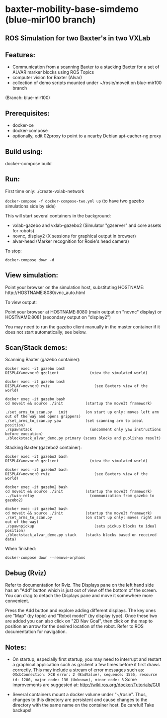 # baxter-mobility-base-simdemo (blue-mir100 branch)
## ROS Simulation for two Baxter's in two VXLab

## Features:
- Communication from a scanning Baxter to a stacking Baxter for a set of ALVAR marker blocks using ROS Topics
- computer vision for Baxter (Alvar)
- collection of demo scripts mounted under ~/rosie/moveit on blue-mir100 branch

(Branch: blue-mir100)

## Prerequisites:
- docker-ce
- docker-compose
- optionally, edit 02proxy to point to a nearby Debian apt-cacher-ng proxy

## Build using:

docker-compose build

## Run:
First time only:
./create-vxlab-network

`docker-compose -f docker-compose-two.yml up` (to have two gazebo simulations side by side)

This will start several containers in the background:
- vxlab-gazebo and vxlab-gazebo2  (Simulator "gzserver" and core assets for robots)
- novnc, display2 (X sessions for graphical output in browser)
- alvar-head (Marker recognition for Rosie's head camera)

To stop:

`docker-compose down -d`

## View simulation:

Point your browser on the simulation host, substituting HOSTNAME: http://HOSTNAME:8080/vnc_auto.html

To view output:

Point your browser at HOSTNAME:8080 (main output on "novnc" display) or HOSTNAME:8081 (secondary output on "display2")

You may need to run the gazebo client manually in the master container if it does not start automatically; see below.

## Scan/Stack demos:

Scanning Baxter (gazebo container):
		
	docker exec -it gazebo bash
	DISPLAY=novnc:0 gzclient 		      (view the simulated world)

	docker exec -it gazebo bash
	DISPLAY=novnc:0 rviz 			        (see Baxters view of the world)

	docker exec -it gazebo bash
	cd moveit && source ./init 		    (startup the moveIt framework)

	./set_arms_to_scan.py	init        (on start up only: moves left arm out of the way and opens grippers)
	./set_arms_to_scan.py yaw    	    (set scanning arm to ideal position)
	./spawnstack 		                  (uncomment only yaw instructions before execution)
	./blockstack_alvar_demo.py primary (scans blocks and publishes result)


Stacking Baxter (gazebo2 container):

	docker exec -it gazebo2 bash
	DISPLAY=novnc:0 gzclient 		      (view the simulated world)

	docker exec -it gazebo2 bash
	DISPLAY=novnc:0 rviz 			        (see Baxters view of the world)

	docker exec -it gazebo2 bash
	cd moveit && source ./init		    (startup the moveIt framework)
	../twin-relay 			              (communication from gazebo to gazebo2)

	docker exec -it gazebo2 bash
	cd moveit && source ./init 		    (startup the moveIt framework)
	./set_arms_to_scan.py 		        (on start up only: moves right arm out of the way)
	./spawnpickup 				            (sets pickup blocks to ideal position)
	./blockstack_alvar_demo.py stack 	(stacks blocks based on received data)
	

When finished: 
  
  	docker-compose down --remove-orphans


## Debug (Rviz)

Refer to documentation for Rviz. The Displays pane on the left hand side has an "Add" button which is just out of view off the bottom of the screen. You can drag to detach the Displays pane and move it somewhere more convenient.

Press the Add button and explore adding different displays. The key ones are "Map" (by topic) and "Robot model" (by display type). Once these two are added you can also click on "2D Nav Goal", then click on the map to position an arrow for the desired location of the robot. Refer to ROS documentation for navigation.


## Notes:

- On startup, especially first startup, you may need to interrupt and restart a graphical application such as gzclient a few times before it first draws correctly. This may include a stream of error messages such as:
`QXcbConnection: XCB error: 2 (BadValue), sequence: 1555, resource id: 1200, major code: 130 (Unknown), minor code: 3`
Some improvements are suggested at: http://wiki.ros.org/docker/Tutorials/GUI

- Several containers mount a docker volume under "~/rosie". Thus, changes to this directory are persistent and cause changes to the directory with the same name on the container host. Be careful! Take backups!
